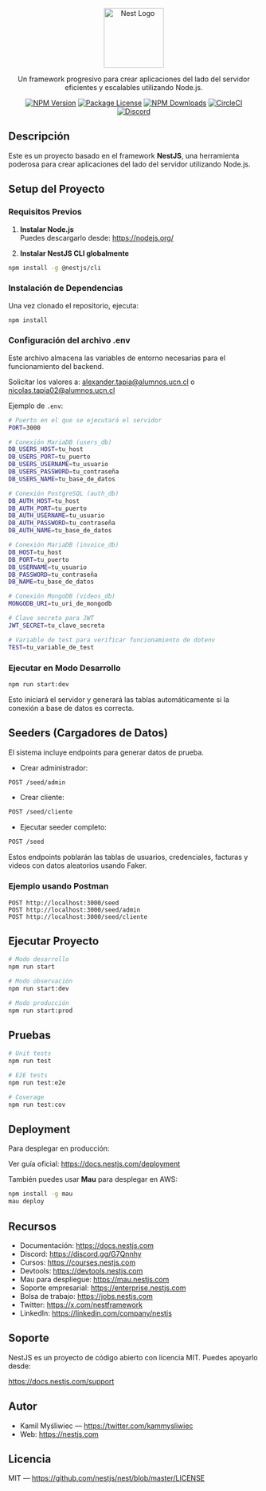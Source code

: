 <p align="center">
  <a href="http://nestjs.com/" target="blank"><img src="https://nestjs.com/img/logo-small.svg" width="120" alt="Nest Logo" /></a>
</p>

[circleci-image]: https://img.shields.io/circleci/build/github/nestjs/nest/master?token=abc123def456
[circleci-url]: https://circleci.com/gh/nestjs/nest

<p align="center">Un framework progresivo para crear aplicaciones del lado del servidor eficientes y escalables utilizando Node.js.</p>
<p align="center">
  <a href="https://www.npmjs.com/~nestjscore" target="_blank"><img src="https://img.shields.io/npm/v/@nestjs/core.svg" alt="NPM Version" /></a>
  <a href="https://www.npmjs.com/~nestjscore" target="_blank"><img src="https://img.shields.io/npm/l/@nestjs/core.svg" alt="Package License" /></a>
  <a href="https://www.npmjs.com/~nestjscore" target="_blank"><img src="https://img.shields.io/npm/dm/@nestjs/common.svg" alt="NPM Downloads" /></a>
  <a href="https://circleci.com/gh/nestjs/nest" target="_blank"><img src="https://img.shields.io/circleci/build/github/nestjs/nest/master" alt="CircleCI" /></a>
  <a href="https://discord.gg/G7Qnnhy" target="_blank"><img src="https://img.shields.io/badge/discord-online-brightgreen.svg" alt="Discord" /></a>
</p>

## Descripción

Este es un proyecto basado en el framework **NestJS**, una herramienta poderosa para crear aplicaciones del lado del servidor utilizando Node.js.

## Setup del Proyecto

### Requisitos Previos

1. **Instalar Node.js**  
   Puedes descargarlo desde: https://nodejs.org/

2. **Instalar NestJS CLI globalmente**

```bash
npm install -g @nestjs/cli
```

### Instalación de Dependencias

Una vez clonado el repositorio, ejecuta:

```bash
npm install
```

### Configuración del archivo .env

Este archivo almacena las variables de entorno necesarias para el funcionamiento del backend.

Solicitar los valores a: alexander.tapia@alumnos.ucn.cl o nicolas.tapia02@alumnos.ucn.cl

Ejemplo de `.env`:

```bash
# Puerto en el que se ejecutará el servidor
PORT=3000

# Conexión MariaDB (users_db)
DB_USERS_HOST=tu_host
DB_USERS_PORT=tu_puerto
DB_USERS_USERNAME=tu_usuario
DB_USERS_PASSWORD=tu_contraseña
DB_USERS_NAME=tu_base_de_datos

# Conexión PostgreSQL (auth_db)
DB_AUTH_HOST=tu_host
DB_AUTH_PORT=tu_puerto
DB_AUTH_USERNAME=tu_usuario
DB_AUTH_PASSWORD=tu_contraseña
DB_AUTH_NAME=tu_base_de_datos

# Conexión MariaDB (invoice_db)
DB_HOST=tu_host
DB_PORT=tu_puerto
DB_USERNAME=tu_usuario
DB_PASSWORD=tu_contraseña
DB_NAME=tu_base_de_datos

# Conexión MongoDB (videos_db)
MONGODB_URI=tu_uri_de_mongodb

# Clave secreta para JWT
JWT_SECRET=tu_clave_secreta

# Variable de test para verificar funcionamiento de dotenv
TEST=tu_variable_de_test
```

### Ejecutar en Modo Desarrollo

```bash
npm run start:dev
```

Esto iniciará el servidor y generará las tablas automáticamente si la conexión a base de datos es correcta.

## Seeders (Cargadores de Datos)

El sistema incluye endpoints para generar datos de prueba.

- Crear administrador:
```bash
POST /seed/admin
```

- Crear cliente:
```bash
POST /seed/cliente
```

- Ejecutar seeder completo:
```bash
POST /seed
```

Estos endpoints poblarán las tablas de usuarios, credenciales, facturas y videos con datos aleatorios usando Faker.

### Ejemplo usando Postman

```http
POST http://localhost:3000/seed
POST http://localhost:3000/seed/admin
POST http://localhost:3000/seed/cliente
```

## Ejecutar Proyecto

```bash
# Modo desarrollo
npm run start

# Modo observación
npm run start:dev

# Modo producción
npm run start:prod
```

## Pruebas

```bash
# Unit tests
npm run test

# E2E tests
npm run test:e2e

# Coverage
npm run test:cov
```

## Deployment

Para desplegar en producción:

Ver guía oficial: https://docs.nestjs.com/deployment

También puedes usar **Mau** para desplegar en AWS:

```bash
npm install -g mau
mau deploy
```

## Recursos

- Documentación: https://docs.nestjs.com  
- Discord: https://discord.gg/G7Qnnhy  
- Cursos: https://courses.nestjs.com  
- Devtools: https://devtools.nestjs.com  
- Mau para despliegue: https://mau.nestjs.com  
- Soporte empresarial: https://enterprise.nestjs.com  
- Bolsa de trabajo: https://jobs.nestjs.com  
- Twitter: https://x.com/nestframework  
- LinkedIn: https://linkedin.com/company/nestjs  

## Soporte

NestJS es un proyecto de código abierto con licencia MIT. Puedes apoyarlo desde:

https://docs.nestjs.com/support

## Autor

- Kamil Myśliwiec — https://twitter.com/kammysliwiec  
- Web: https://nestjs.com  

## Licencia

MIT — https://github.com/nestjs/nest/blob/master/LICENSE
